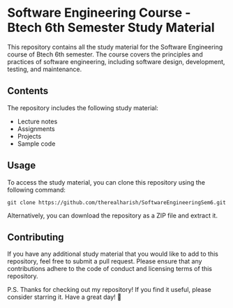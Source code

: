 # Software Engineering Course - Btech 6th Semester Study Material

This repository contains all the study material for the Software Engineering course of Btech 6th semester. The course covers the principles and practices of software engineering, including software design, development, testing, and maintenance.

## Contents

The repository includes the following study material:

- Lecture notes
- Assignments
- Projects
- Sample code

## Usage

To access the study material, you can clone this repository using the following command:

`git clone https://github.com/therealharish/SoftwareEngineeringSem6.git`

Alternatively, you can download the repository as a ZIP file and extract it.

## Contributing

If you have any additional study material that you would like to add to this repository, feel free to submit a pull request. Please ensure that any contributions adhere to the code of conduct and licensing terms of this repository.

P.S. Thanks for checking out my repository! If you find it useful, please consider starring it. Have a great day! 🌟



